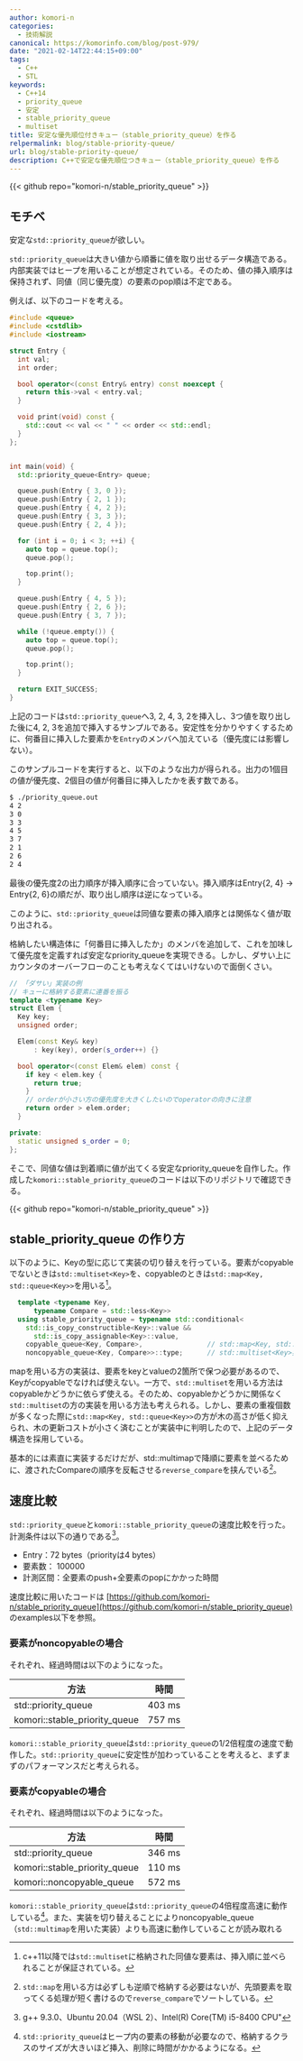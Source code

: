 ```yaml
---
author: komori-n
categories:
  - 技術解説
canonical: https://komorinfo.com/blog/post-979/
date: "2021-02-14T22:44:15+09:00"
tags:
  - C++
  - STL
keywords:
  - C++14
  - priority_queue
  - 安定
  - stable_priority_queue
  - multiset
title: 安定な優先順位付きキュー（stable_priority_queue）を作る
relpermalink: blog/stable-priority-queue/
url: blog/stable-priority-queue/
description: C++で安定な優先順位つきキュー（stable_priority_queue）を作る
---
```


{{< github repo="komori-n/stable_priority_queue" >}}

## モチベ

安定な`std::priority_queue`が欲しい。

`std::priority_queue`は大きい値から順番に値を取り出せるデータ構造である。内部実装ではヒープを用いることが想定されている。そのため、値の挿入順序は保持されず、同値（同じ優先度）の要素のpop順は不定である。

例えば、以下のコードを考える。

```cpp
#include <queue>
#include <cstdlib>
#include <iostream>

struct Entry {
  int val;
  int order;

  bool operator<(const Entry& entry) const noexcept {
    return this->val < entry.val;
  }

  void print(void) const {
    std::cout << val << " " << order << std::endl;
  }
};


int main(void) {
  std::priority_queue<Entry> queue;

  queue.push(Entry { 3, 0 });
  queue.push(Entry { 2, 1 });
  queue.push(Entry { 4, 2 });
  queue.push(Entry { 3, 3 });
  queue.push(Entry { 2, 4 });

  for (int i = 0; i < 3; ++i) {
    auto top = queue.top();
    queue.pop();

    top.print();
  }

  queue.push(Entry { 4, 5 });
  queue.push(Entry { 2, 6 });
  queue.push(Entry { 3, 7 });

  while (!queue.empty()) {
    auto top = queue.top();
    queue.pop();

    top.print();
  }

  return EXIT_SUCCESS;
}
```

上記のコードは`std::priority_queue`へ3, 2, 4, 3, 2を挿入し、3つ値を取り出した後に4, 2, 3を追加で挿入するサンプルである。安定性を分かりやすくするために、何番目に挿入した要素かを`Entry`のメンバへ加えている（優先度には影響しない）。

このサンプルコードを実行すると、以下のような出力が得られる。出力の1個目の値が優先度、2個目の値が何番目に挿入したかを表す数である。

```sh
$ ./priority_queue.out
4 2
3 0
3 3
4 5
3 7
2 1
2 6
2 4
```

最後の優先度2の出力順序が挿入順序に合っていない。挿入順序はEntry{2, 4} -&gt; Entry{2, 6}の順だが、取り出し順序は逆になっている。

このように、`std::priority_queue`は同値な要素の挿入順序とは関係なく値が取り出される。

格納したい構造体に「何番目に挿入したか」のメンバを追加して、これを加味して優先度を定義すれば安定なpriority_queueを実現できる。しかし、ダサい上にカウンタのオーバーフローのことも考えなくてはいけないので面倒くさい。

```cpp
// 「ダサい」実装の例
// キューに格納する要素に連番を振る
template <typename Key>
struct Elem {
  Key key;
  unsigned order;

  Elem(const Key& key)
      : key(key), order(s_order++) {}

  bool operator<(const Elem& elem) const {
    if key < elem.key {
      return true;
    }
    // orderが小さい方の優先度を大きくしたいのでoperatorの向きに注意
    return order > elem.order;
  }

private:
  static unsigned s_order = 0;
};
```

そこで、同値な値は到着順に値が出てくる安定なpriority_queueを自作した。作成した`komori::stable_priority_queue`のコードは以下のリポジトリで確認できる。

{{< github repo="komori-n/stable_priority_queue" >}}

## stable_priority_queue の作り方

以下のように、Keyの型に応じて実装の切り替えを行っている。要素がcopyableでないときは`std::multiset<Key>`を、copyableのときは`std::map<Key, std::queue<Key>>`を用いる[^1]。

[^1]: c++11以降では<code>std::multiset</code>に格納された同値な要素は、挿入順に並べられることが保証されている。

```cpp
  template <typename Key,
      typename Compare = std::less<Key>>
  using stable_priority_queue = typename std::conditional<
    std::is_copy_constructible<Key>::value &&
      std::is_copy_assignable<Key>::value,
    copyable_queue<Key, Compare>,                // std::map<Key, std::queue<Key>>実装
    noncopyable_queue<Key, Compare>>::type;      // std::multiset<Key>実装
```

mapを用いる方の実装は、要素をkeyとvalueの2箇所で保つ必要があるので、Keyがcopyableでなければ使えない。一方で、`std::multiset`を用いる方法はcopyableかどうかに依らず使える。そのため、copyableかどうかに関係なく`std::multiset`の方の実装を用いる方法も考えられる。しかし、要素の重複個数が多くなった際に`std::map<Key, std::queue<Key>>`の方が木の高さが低く抑えられ、木の更新コストが小さく済むことが実装中に判明したので、上記のデータ構造を採用している。

基本的には素直に実装するだけだが、std::multimapで降順に要素を並べるために、渡されたCompareの順序を反転させる`reverse_compare`を挟んでいる[^2]。

[^2]: `std::map`を用いる方は必ずしも逆順で格納する必要はないが、先頭要素を取ってくる処理が短く書けるので`reverse_compare`でソートしている。

## 速度比較

`std::priority_queue`と`komori::stable_priority_queue`の速度比較を行った。計測条件は以下の通りである[^3]。

[^3]: g++ 9.3.0、Ubuntu 20.04（WSL 2）、Intel(R) Core(TM) i5-8400 CPU"

- Entry：72 bytes（priorityは4 bytes）
- 要素数： 100000
- 計測区間：全要素のpush+全要素のpopにかかった時間

速度比較に用いたコードは [https://github.com/komori-n/stable_priority_queue](https://github.com/komori-n/stable_priority_queue) のexamples以下を参照。

### 要素がnoncopyableの場合

それぞれ、経過時間は以下のようになった。

| 方法                          | 時間   |
| ----------------------------- | ------ |
| std::priority_queue           | 403 ms |
| komori::stable_priority_queue | 757 ms |

`komori::stable_priority_queue`は`std::priority_queue`の1/2倍程度の速度で動作した。`std::priority_queue`に安定性が加わっていることを考えると、まずまずのパフォーマンスだと考えられる。

### 要素がcopyableの場合

それぞれ、経過時間は以下のようになった。

| 方法                          | 時間   |
| ----------------------------- | ------ |
| std::priority_queue           | 346 ms |
| komori::stable_priority_queue | 110 ms |
| komori::noncopyable_queue     | 572 ms |

`komori::stable_priority_queue`は`std::priority_queue`の4倍程度高速に動作している[^4]。また、実装を切り替えることによりnoncopyable_queue（`std::multimap`を用いた実装）よりも高速に動作していることが読み取れる

[^4]: `std::priority_queue`はヒープ内の要素の移動が必要なので、格納するクラスのサイズが大きいほど挿入、削除に時間がかかるようになる。
